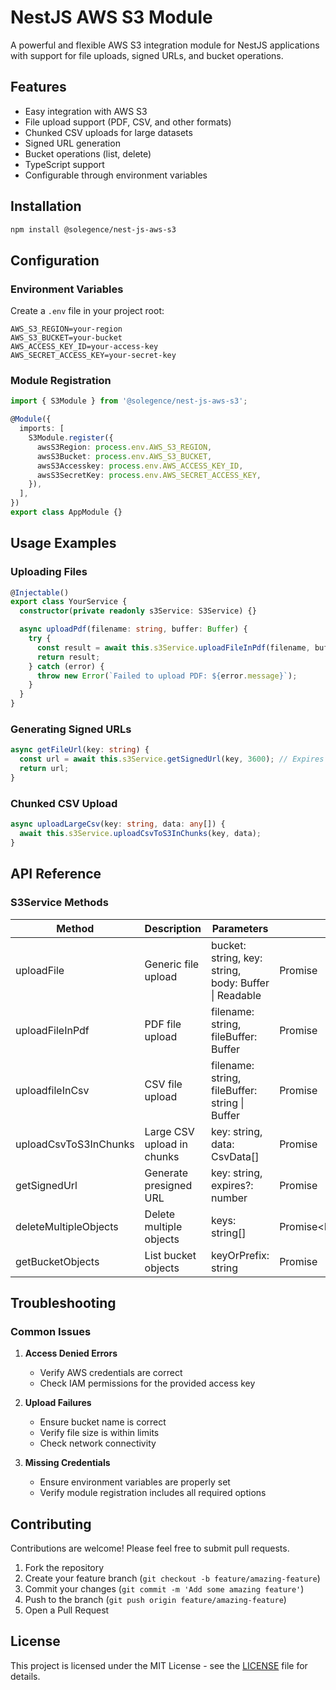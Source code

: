 # NestJS AWS S3 Module

A powerful and flexible AWS S3 integration module for NestJS applications with support for file uploads, signed URLs, and bucket operations.

## Features

- Easy integration with AWS S3
- File upload support (PDF, CSV, and other formats)
- Chunked CSV uploads for large datasets
- Signed URL generation
- Bucket operations (list, delete)
- TypeScript support
- Configurable through environment variables

## Installation

```bash
npm install @solegence/nest-js-aws-s3
```

## Configuration

### Environment Variables

Create a `.env` file in your project root:

```env
AWS_S3_REGION=your-region
AWS_S3_BUCKET=your-bucket
AWS_ACCESS_KEY_ID=your-access-key
AWS_SECRET_ACCESS_KEY=your-secret-key
```

### Module Registration

```typescript
import { S3Module } from '@solegence/nest-js-aws-s3';

@Module({
  imports: [
    S3Module.register({
      awsS3Region: process.env.AWS_S3_REGION,
      awsS3Bucket: process.env.AWS_S3_BUCKET,
      awsS3Accesskey: process.env.AWS_ACCESS_KEY_ID,
      awsS3SecretKey: process.env.AWS_SECRET_ACCESS_KEY,
    }),
  ],
})
export class AppModule {}
```

## Usage Examples

### Uploading Files

```typescript
@Injectable()
export class YourService {
  constructor(private readonly s3Service: S3Service) {}

  async uploadPdf(filename: string, buffer: Buffer) {
    try {
      const result = await this.s3Service.uploadFileInPdf(filename, buffer);
      return result;
    } catch (error) {
      throw new Error(`Failed to upload PDF: ${error.message}`);
    }
  }
}
```

### Generating Signed URLs

```typescript
async getFileUrl(key: string) {
  const url = await this.s3Service.getSignedUrl(key, 3600); // Expires in 1 hour
  return url;
}
```

### Chunked CSV Upload

```typescript
async uploadLargeCsv(key: string, data: any[]) {
  await this.s3Service.uploadCsvToS3InChunks(key, data);
}
```

## API Reference

### S3Service Methods

| Method | Description | Parameters | Return Type |
|--------|-------------|------------|-------------|
| uploadFile | Generic file upload | bucket: string, key: string, body: Buffer \| Readable | Promise<PutObjectCommandOutput> |
| uploadFileInPdf | PDF file upload | filename: string, fileBuffer: Buffer | Promise<PutObjectCommandOutput> |
| uploadfileInCsv | CSV file upload | filename: string, fileBuffer: string \| Buffer | Promise<PutObjectCommandOutput> |
| uploadCsvToS3InChunks | Large CSV upload in chunks | key: string, data: CsvData[] | Promise<void> |
| getSignedUrl | Generate presigned URL | key: string, expires?: number | Promise<string> |
| deleteMultipleObjects | Delete multiple objects | keys: string[] | Promise<DeleteObjectCommandOutput[]> |
| getBucketObjects | List bucket objects | keyOrPrefix: string | Promise<ListObjectsCommandOutput> |

## Troubleshooting

### Common Issues

1. **Access Denied Errors**
   - Verify AWS credentials are correct
   - Check IAM permissions for the provided access key

2. **Upload Failures**
   - Ensure bucket name is correct
   - Verify file size is within limits
   - Check network connectivity

3. **Missing Credentials**
   - Ensure environment variables are properly set
   - Verify module registration includes all required options

## Contributing

Contributions are welcome! Please feel free to submit pull requests.

1. Fork the repository
2. Create your feature branch (`git checkout -b feature/amazing-feature`)
3. Commit your changes (`git commit -m 'Add some amazing feature'`)
4. Push to the branch (`git push origin feature/amazing-feature`)
5. Open a Pull Request

## License

This project is licensed under the MIT License - see the [LICENSE](LICENSE) file for details.
